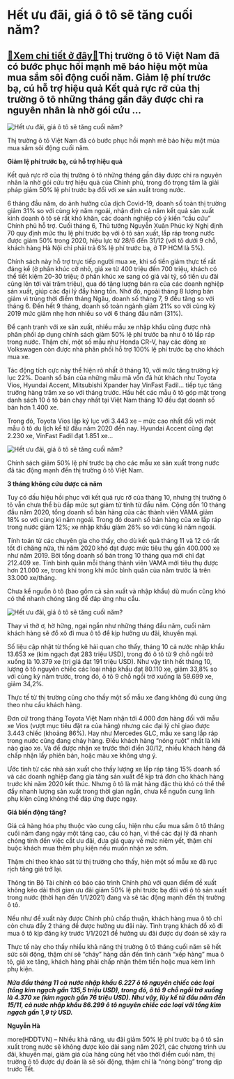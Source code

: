 Hết ưu đãi, giá ô tô sẽ tăng cuối năm?
======================================

[:gift:Xem chi tiết ở đây:gift:](https://hddtvn.com/het-uu-dai-gia-o-to-se-tang-cuoi-nam/)Thị trường ô tô Việt Nam đã có bước phục hồi mạnh mẽ báo hiệu một mùa mua sắm sôi động cuối năm. Giảm lệ phí trước bạ, cú hỗ trợ hiệu quả Kết quả rực rỡ của thị trường ô tô những tháng gần đây được chỉ ra nguyên nhân là nhờ gói cứu …
-----------------------------------------------------------------------------------------------------------------------------------------------------------------------------------------------------------------------------------------





![Hết ưu đãi, giá ô tô sẽ tăng cuối năm?](https://hddtvn.com/wp-content/uploads/2021/01/5922_Subaru.jpg "Hết ưu đãi, giá ô tô sẽ tăng cuối năm?")



Thị trường ô tô Việt Nam đã có bước phục hồi mạnh mẽ báo hiệu một mùa mua sắm sôi động cuối năm.






**Giảm lệ phí trước bạ, cú hỗ trợ hiệu quả**


Kết quả rực rỡ của thị trường ô tô những tháng gần đây được chỉ ra nguyên nhân là nhờ gói cứu trợ hiệu quả của Chính phủ, trong đó trọng tâm là giải pháp giảm 50% lệ phí trước bạ đối với xe sản xuất trong nước.


6 tháng đầu năm, do ảnh hưởng của dịch Covid-19, doanh số toàn thị trường giảm 31% so với cùng kỳ năm ngoái, nhận định cả năm kết quả sản xuất kinh doanh ô tô sẽ rất khó khăn, các doanh nghiệp có ý kiến “cầu cứu” Chính phủ hỗ trợ. Cuối tháng 6, Thủ tướng Nguyễn Xuân Phúc ký Nghị định 70 quy định mức thu lệ phí trước bạ với ô tô sản xuất, lắp ráp trong nước được giảm 50% trong 2020, hiệu lực từ 28/6 đến 31/12 (với tô dưới 9 chỗ, khách hàng Hà Nội chỉ phải trả 6% lệ phí trước bạ, ở TP HCM là 5%).


Chính sách này hỗ trợ trực tiếp người mua xe, khi số tiền giảm thực tế rất đáng kể (ở phân khúc cỡ nhỏ, giá xe từ 400 triệu đến 700 triệu, khách có thể tiết kiệm 20-30 triệu; ở phân khúc xe sang có giá vài tỷ, số tiền ưu đãi cũng lên tới vài trăm triệu), qua đó tăng lượng bán ra của các doanh nghiệp sản xuất, giúp các đại lý đẩy hàng tồn. Nhờ đó, ngoài tháng 8 lượng bán giảm vì trùng thời điểm tháng Ngâu, doanh số tháng 7, 9 đều tăng so với tháng 6. Đến hết 9 tháng, doanh số toàn ngành giảm 21% so với cùng kỳ 2019 mức giảm nhẹ hơn nhiều so với 6 tháng đầu năm (31%).


Để cạnh tranh với xe sản xuất, nhiều mẫu xe nhập khẩu cũng được nhà phân phối áp dụng chính sách giảm 50% lệ phí trước bạ như ô tô lắp ráp trong nước. Thậm chí, một số mẫu như Honda CR-V, hay các dòng xe Volkswagen còn được nhà phân phối hỗ trợ 100% lệ phí trước bạ cho khách mua xe.


Tác động tích cực này thể hiện rõ nhất ở tháng 10, với mức tăng trưởng kỷ lục 22%. Doanh số bán của những mẫu mã vốn đã hút khách như Toyota Vios, Hyundai Accent, Mitsubishi Xpander hay VinFast Fadil… tiếp tục tăng trưởng hàng trăm xe so với tháng trước. Hầu hết các mẫu ô tô góp mặt trong danh sách 10 ô tô bán chạy nhất tại Việt Nam tháng 10 đều đạt doanh số bán hơn 1.400 xe.


Trong đó, Toyota Vios lập kỷ lục với 3.443 xe – mức cao nhất đối với một mẫu ô tô du lịch kể từ đầu năm 2020 đến nay. Hyundai Accent cũng đạt 2.230 xe, VinFast Fadil đạt 1.851 xe…





![Hết ưu đãi, giá ô tô sẽ tăng cuối năm?](https://hddtvn.com/wp-content/uploads/2021/01/0115_Hyundai_Elantra.jpg "Hết ưu đãi, giá ô tô sẽ tăng cuối năm?")


Chính sách giảm 50% lệ phí trước bạ cho các mẫu xe sản xuất trong nước đã tác động mạnh đến thị trường ô tô Việt Nam.



**3 tháng không cứu được cả năm**


Tuy có dấu hiệu hồi phục với kết quả rực rỡ của tháng 10, nhưng thị trường ô tô vẫn chưa thể bù đắp mức sụt giảm từ tính từ đầu năm. Cộng dồn 10 tháng đầu năm 2020, tổng doanh số bán hàng của các thành viên VAMA giảm 18% so với cùng kì năm ngoái. Trong đó doanh số bán hàng của xe lắp ráp trong nước giảm 12%; xe nhập khẩu giảm 26% so với cùng kì năm ngoái.


Tính toán từ các chuyên gia cho thấy, cho dù kết quả tháng 11 và 12 có rất tốt đi chăng nữa, thì năm 2020 khó đạt được mức tiêu thụ gần 400.000 xe như năm 2019. Bởi tổng doanh số bán trong 10 tháng qua mới chỉ đạt 212.409 xe. Tính bình quân mỗi tháng thành viên VAMA mới tiêu thụ được hơn 21.000 xe, trong khi trong khi mức bình quân của năm trước là trên 33.000 xe/tháng.


Chưa kể nguồn ô tô (bao gồm cả sản xuất và nhập khẩu) dù muốn cũng khó có thể nhanh chóng tăng để đáp ứng nhu cầu.





![Hết ưu đãi, giá ô tô sẽ tăng cuối năm?](https://hddtvn.com/wp-content/uploads/2021/01/5919_YYi_ly_MG.jpg "Hết ưu đãi, giá ô tô sẽ tăng cuối năm?")



Thay vì thờ ơ, hờ hững, ngại ngần như những tháng đầu năm, cuối năm khách hàng sẽ đổ xô đi mua ô tô để kịp hưởng ưu đãi, khuyến mại.






Số liệu cập nhật từ thống kê hải quan cho thấy, tháng 10 cả nước nhập khẩu 13.653 xe (kim ngạch đạt 283 triệu USD), trong đó ô tô từ 9 chỗ ngồi trở xuống là 10.379 xe (trị giá đạt 191 triệu USD). Như vậy tính hết tháng 10, lượng ô tô nguyên chiếc các loại nhập khẩu đạt 80.110 xe, giảm 33,8% so với cùng kỳ năm trước, trong đó, ô tô 9 chỗ ngồi trở xuống là 59.699 xe, giảm 34,2%.


Thực tế từ thị trường cũng cho thấy một số mẫu xe đang không đủ cung ứng theo nhu cầu khách hàng.


Đơn cử trong tháng Toyota Việt Nam nhận tới 4.000 đơn hàng đối với mẫu xe Vios (vượt mục tiêu đặt ra của hãng) nhưng các đại lý chỉ giao được 3.443 chiếc (khoảng 86%). Hay như Mercedes GLC, mẫu xe sang lắp ráp trong nước cũng đang cháy hàng. Điều khách hàng “nóng ruột” nhất là khi nào giao xe. Và để được nhận xe trước thời điển 30/12, nhiều khách hàng đã chấp nhận lấy phiên bản, hoặc màu xe không ưng ý.


Ước tính từ các nhà sản xuất cho thấy lượng xe lắp ráp tăng 15% doanh số và các doanh nghiệp đang gia tăng sản xuất để kịp trả đơn cho khách hàng trước khi năm 2020 kết thúc. Nhưng ô tô là mặt hàng đặc thù khó có thể thể đẩy nhanh lượng sản xuất trong thời gian ngắn, chưa kể nguồn cung linh phụ kiện cũng không thể đáp ứng được ngay.


**Giá biến động tăng?**


Giá cả hàng hóa phụ thuộc vào cung cầu, hiện nhu cầu mua sắm ô tô tháng cuối năm đang ngày một tăng cao, cầu có hạn, vì thế các đại lý đã nhanh chóng tính đến việc cắt ưu đãi, đưa giá quay về mức niêm yết, thậm chí buộc khách mua thêm phụ kiện nếu muốn nhận xe sớm.


Thậm chí theo khảo sát từ thị trường cho thấy, hiện một số mẫu xe đã rục rịch tăng giá trở lại.


Thông tin Bộ Tài chính có báo cáo trình Chính phủ với quan điểm đề xuất không kéo dài thời gian ưu đãi giảm 50% lệ phí trước bạ đôi với ô tô sản xuất trong nước (thời hạn đến 1/1/2021) đang và sẽ tác động mạnh đến thị trường ô tô.


Nếu như đề xuất này được Chính phủ chấp thuận, khách hàng mua ô tô chỉ còn chưa đầy 2 tháng để được hưởng ưu đãi này. Tình trạng khách đổ xô đi mua ô tô kịp đăng ký trước 1/1/2021 để hưởng ưu đãi được dự đoán sẽ xảy ra


Thực tế này cho thấy nhiều khả năng thị trường ô tô tháng cuối năm sẽ hết sức sôi động, thậm chí sẽ “cháy” hàng dẫn đến tình cảnh “xếp hàng” mua ô tô, giá xe tăng, khách hàng phải chấp nhận thêm tiền hoặc mua kèm linh phụ kiện.





***Nửa đầu tháng 11 cả nước nhập khẩu 6.227 ô tô nguyên chiếc các loại (tổng kim ngạch gần 135,5 triệu USD), trong đó, ô tô 9 chỗ ngồi trở xuống là 4.370 xe (kim ngạch gần 76 triệu USD). Như vậy, lũy kế từ đầu năm đến 15/11, cả nước nhập khẩu 86.299 ô tô nguyên chiếc các loại với tổng kim ngạch gần 1,9 tỷ USD.***




**Nguyễn Hà**



more(HDDTVN) – Nhiều khả năng, ưu đãi giảm 50% lệ phí trước bạ ô tô sản xuất trong nước sẽ không được kéo dài sang năm 2021, các chương trình ưu đãi, khuyến mại, giảm giá của hãng cũng hết vào thời điểm cuối năm, thị trường ô tô được dự đoán là sẽ sôi động, thậm chí là “nóng bỏng” trong dịp trước Tết.

